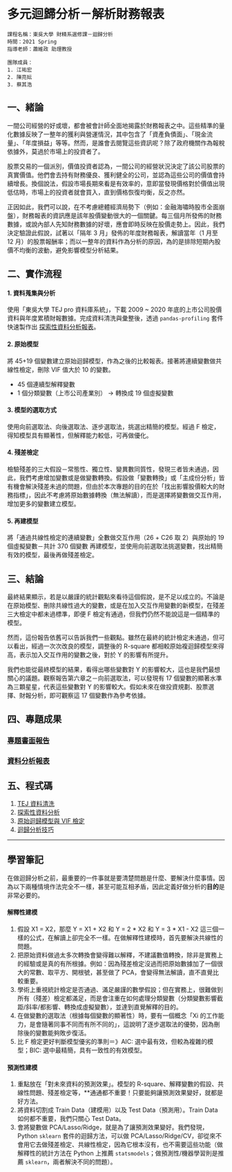 # 多元迴歸分析－解析財務報表

```
課程名稱：東吳大學 財精系選修課－迴歸分析
時間：2021 Spring
指導老師：蕭維政 助理教授

團隊成員：
1. 江祐宏
2. 陳亮妘
3. 蔡其浩
```

## 一、緒論
一間公司經營的好或壞，都會被會計師全面地揭露於財務報表之中。這些精準的量化數據反映了一整年的獲利與營運情況，其中包含了「資產負債面」、「現金流量」、「年度損益」等等。然而，是誰會去閱覽這些資訊呢？除了政府機關作為報稅依據外，莫過於市場上的投資者了。

股票交易的一個派別，價值投資者認為，一間公司的經營狀況決定了該公司股票的真實價值。他們會去持有財務優良、獲利健全的公司，並認為這些公司的價值會持續增長。換個說法，假設市場長期來看是有效率的，意即當發現價格對於價值出現低估時，市場上的投資者就會買入，直到價格恢復均衡，反之亦然。

正因如此，我們可以說，在不考慮總體經濟局勢下（例如：金融海嘯時股市全面崩盤），財務報表的資訊應是該年股價變動很大的一個關鍵。每三個月所發佈的財務數據，或說內部人先知財務數據的好壞，應會即時反映在股價走勢上。因此，我們決定驗證此假說，試著以「隔年 3 月」發佈的年度財務報表，解讀當年（1 月至 12 月）的股票報酬率；而以一整年的資料作為分析的原因，為的是排除短期內股價不均衡的波動，避免影響模型分析結果。

## 二、實作流程
#### 1. 資料蒐集與分析
使用「東吳大學 TEJ pro 資料庫系統」，下載 2009 ~ 2020 年底的上市公司股價資料與年度累積財報數據。完成資料清洗與彙整後，透過 `pandas-profiling` 套件快速製作出 [探索性資料分析報表](https://alexchiang0208.github.io/RegressionAnalysis-Annual-Return-and-Financial-Index/Report/EDA_report.html)。

#### 2. 原始模型
將 45+19 個變數建立原始迴歸模型，作為之後的比較報表。接著將連續變數做共線性檢定，刪除 VIF 值大於 10 的變數。

* 45 個連續型解釋變數
* 1 個分類變數（上市公司產業別） -> 轉換成 19 個虛擬變數

#### 3. 模型的選取方式
使用向前選取法、向後選取法、逐步選取法，挑選出精簡的模型。經過 F 檢定，得知模型具有顯著性，但解釋能力較低，可再做優化。

#### 4. 殘差檢定
檢驗殘差的三大假設－常態性、獨立性、變異數同質性，發現三者皆未通過，因此，我們考慮增加變數或是做變數轉換。假設做「變數轉換」或「主成份分析」皆有機會解決殘差未過的問題，但由於本次專題的目的在於「找出影響股價較大的財務指標」，因此不考慮將原始數據轉換（無法解讀），而是選擇將變數做交互作用，增加更多的變數建立模型。

#### 5. 再建模型
將「通過共線性檢定的連續變數」全數做交互作用（26 + C26 取 2）與原始的 19 個虛擬變數－共計 370 個變數 再建模型，並使用向前選取法挑選變數，找出精簡有效的模型，最後再做殘差檢定。

## 三、結論
最終結果顯示，若是以嚴謹的統計觀點來看待這個假說，是不足以成立的。不論是在原始模型、刪除共線性過大的變數，或是在加入交互作用變數的新模型，在殘差三大檢定中都未過標準，即便 F 檢定有通過，但我們仍然不能說這是一個精準的模型。

然而，這份報告依舊可以告訴我們一些觀點。雖然在最終的統計檢定未通過，但可以看出，經過一次次改良的模型，調整後的 R-square 都相較原始複迴歸模型來得高，表示加入交互作用的變數之後，對於 Y 的影響有所提升。

我們也能從最終模型的結果，看得出哪些變數對 Y 的影響較大，這也是我們最想關心的議題。觀察報告第六章之－向前選取法，可以發現有 17 個變數的顯著水準為三顆星星，代表這些變數對 Y 的影響較大。假如未來在做投資規劃、股票選擇、財報分析，即可觀察這 17 個變數作為參考依據。

## 四、專題成果

### [專題書面報告](Report/書面報告.pdf)
### [資料分析報表](https://alexchiang0208.github.io/RegressionAnalysis-Annual-Return-and-Financial-Index/Report/EDA_report.html)


## 五、程式碼
1. [TEJ 資料清洗](TEJ_data_clearing.py)
2. [探索性資料分析](EDA_report.ipynb)
3. [原始迴歸模型與 VIF 檢定](origin_model.py)
4. [迴歸分析技巧](regression_analysis.R)

---

## 學習筆記
在做迴歸分析之前，最重要的一件事就是要清楚問題是什麼、要解決什麼事情。因為以下兩種情境作法完全不一樣，甚至可能互相矛盾，因此定義好做分析的**目的**是非常必要的。

#### 解釋性建模
1. 假設 X1 = X2，那麼 Y = X1 + X2 和 Y = 2 * X2 和 Y = 3 * X1 - X2 這三個一樣的公式，在解讀上卻完全不一樣。在做解釋性建模時，首先要解決共線性的問題。
2. 把原始資料做過太多次轉換會變得難以解釋，不建議數值轉換，除非是實務上的經驗或是真的有所根據。例如：因為殘差檢定沒過而把原始數據加了一個很大的常數、取平方、開根號，甚至做了 PCA，會變得無法解讀，直不直覺比較重要。
3. 學術上重視統計檢定是否通過、滿足嚴謹的數學假設；但在實務上，很難做到所有（殘差）檢定都滿足，而是會注重在如何處理分類變數（分類變數影響截距/斜率/都影響、轉換成虛擬變數），並達到直覺解釋的目的。
5. 在做變數的選取法（根據每個變數的顯著性）時，要有一個概念「Xi 的工作能力，是會隨著同事不同而有所不同的」，這說明了逐步選取法的優勢，因為刪除後的變數能夠敗步復活。
6. 比 F 檢定更好判斷模型優劣的準則＝》AIC: 選中最有效，但較為複雜的模型；BIC: 選中最精簡，具有一致性的有效模型。

#### 預測性建模
1. 重點放在「對未來資料的預測效果」。模型的 R-square、解釋變數的假設、共線性問題、殘差檢定等，**通通都不重要！只要能夠讓預測效果變好，就都是好方法。
2. 將資料切割成 Train Data（建模用）以及 Test Data（預測用）。Train Data 如何都不重要，我們只關心 Test Data。
3. 會將變數做 PCA/Lasso/Ridge，就是為了讓預測效果變好。我們發現，Python `sklearn` 套件的迴歸方法，可以做 PCA/Lasso/Ridge/CV，卻從來不會用它去做殘差檢定、共線性檢定，因為它根本沒有，也不需要這些功能（做解釋性的統計方法在 Python 上推薦 `statsmodels`；做預測性/機器學習則是推薦 `sklearn`，兩者解決不同的問題）。
